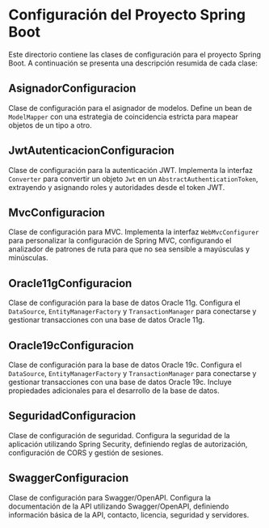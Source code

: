 # Configuración del Proyecto Spring Boot

Este directorio contiene las clases de configuración para el proyecto Spring Boot. A continuación se presenta una descripción resumida de cada clase:

## AsignadorConfiguracion

Clase de configuración para el asignador de modelos. Define un bean de `ModelMapper` con una estrategia de coincidencia estricta para mapear objetos de un tipo a otro.

## JwtAutenticacionConfiguracion

Clase de configuración para la autenticación JWT. Implementa la interfaz `Converter` para convertir un objeto `Jwt` en un `AbstractAuthenticationToken`, extrayendo y asignando roles y autoridades desde el token JWT.

## MvcConfiguracion

Clase de configuración para MVC. Implementa la interfaz `WebMvcConfigurer` para personalizar la configuración de Spring MVC, configurando el analizador de patrones de ruta para que no sea sensible a mayúsculas y minúsculas.

## Oracle11gConfiguracion

Clase de configuración para la base de datos Oracle 11g. Configura el `DataSource`, `EntityManagerFactory` y `TransactionManager` para conectarse y gestionar transacciones con una base de datos Oracle 11g.

## Oracle19cConfiguracion

Clase de configuración para la base de datos Oracle 19c. Configura el `DataSource`, `EntityManagerFactory` y `TransactionManager` para conectarse y gestionar transacciones con una base de datos Oracle 19c. Incluye propiedades adicionales para el desarrollo de la base de datos.

## SeguridadConfiguracion

Clase de configuración de seguridad. Configura la seguridad de la aplicación utilizando Spring Security, definiendo reglas de autorización, configuración de CORS y gestión de sesiones.

## SwaggerConfiguracion

Clase de configuración para Swagger/OpenAPI. Configura la documentación de la API utilizando Swagger/OpenAPI, definiendo información básica de la API, contacto, licencia, seguridad y servidores.
